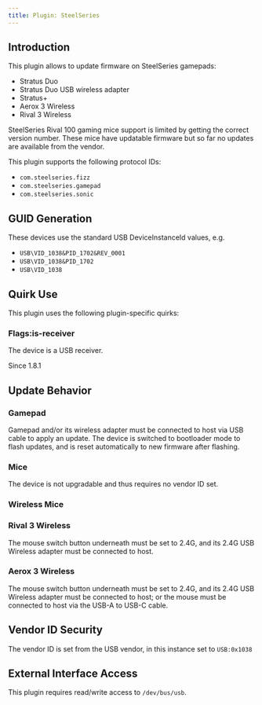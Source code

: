 ```yaml
---
title: Plugin: SteelSeries
---
```


## Introduction

This plugin allows to update firmware on SteelSeries gamepads:

* Stratus Duo
* Stratus Duo USB wireless adapter
* Stratus+
* Aerox 3 Wireless
* Rival 3 Wireless

SteelSeries Rival 100 gaming mice support is limited by getting the correct
version number. These mice have updatable firmware but so far no updates are
available from the vendor.

This plugin supports the following protocol IDs:

* `com.steelseries.fizz`
* `com.steelseries.gamepad`
* `com.steelseries.sonic`

## GUID Generation

These devices use the standard USB DeviceInstanceId values, e.g.

* `USB\VID_1038&PID_1702&REV_0001`
* `USB\VID_1038&PID_1702`
* `USB\VID_1038`

## Quirk Use

This plugin uses the following plugin-specific quirks:

### Flags:is-receiver

The device is a USB receiver.

Since 1.8.1

## Update Behavior

### Gamepad

Gamepad and/or its wireless adapter must be connected to host via USB cable
to apply an update. The device is switched to bootloader mode to flash
updates, and is reset automatically to new firmware after flashing.

### Mice

The device is not upgradable and thus requires no vendor ID set.

### Wireless Mice

### Rival 3 Wireless

The mouse switch button underneath must be set to 2.4G, and its 2.4G USB
Wireless adapter must be connected to host.

### Aerox 3 Wireless

The mouse switch button underneath must be set to 2.4G, and its 2.4G USB
Wireless adapter must be connected to host; or the mouse must be connected to
host via the USB-A to USB-C cable.

## Vendor ID Security

The vendor ID is set from the USB vendor, in this instance set to `USB:0x1038`

## External Interface Access

This plugin requires read/write access to `/dev/bus/usb`.
